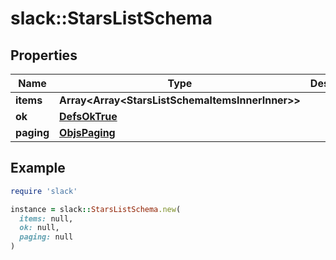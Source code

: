 # slack::StarsListSchema

## Properties

| Name | Type | Description | Notes |
| ---- | ---- | ----------- | ----- |
| **items** | **Array&lt;Array&lt;StarsListSchemaItemsInnerInner&gt;&gt;** |  |  |
| **ok** | [**DefsOkTrue**](DefsOkTrue.md) |  |  |
| **paging** | [**ObjsPaging**](ObjsPaging.md) |  | [optional] |

## Example

```ruby
require 'slack'

instance = slack::StarsListSchema.new(
  items: null,
  ok: null,
  paging: null
)
```

